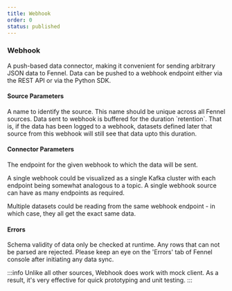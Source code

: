 ```yaml
---
title: Webhook
order: 0
status: published
---
```

### Webhook
<Divider>
<LeftSection>
A push-based data connector, making it convenient for sending arbitrary JSON data 
to Fennel. Data can be pushed to a webhook endpoint either via the REST API or via 
the Python SDK.

#### Source Parameters
<Expandable title="name" type="str">
A name to identify the source. This name should be unique across all Fennel sources.
</Expandable>

<Expandable title="retention" type="Duration" defaultVal="14d">
Data sent to webhook is buffered for the duration `retention`. That is, if the 
data has been logged to a webhook, datasets defined later that source from this 
webhook will still see that data upto this duration.
</Expandable>

#### Connector Parameters
<Expandable title="endpoint" type="str">
The endpoint for the given webhook to which the data will be sent.

A single webhook could be visualized as a single Kafka cluster with each endpoint
being somewhat analogous to a topic. A single webhook source can have as many
endpoints as required.

Multiple datasets could be reading from the same webhook endpoint - in which case,
they all get the exact same data.
</Expandable>


#### Errors
<Expandable title="Schema mismatch errors">
Schema validity of data only be checked at runtime. Any rows that 
can not be parsed are rejected. Please keep an eye on the 'Errors' tab of 
Fennel console after initiating any data sync.
</Expandable>

:::info
Unlike all other sources, Webhook does work with mock client. As a result, it's 
very effective for quick prototyping and unit testing.
:::

</LeftSection>
<RightSection>
<pre snippet="api-reference/sources/webhook#webhook_define"
    status="success" message="Two datasets sourcing from endpoints of the same webook"
    highlight="4, 6, 13">
</pre>
<pre snippet="api-reference/sources/webhook#log_data_sdk"
    status="success" message="Pushing data into webhook via Python SDK">
</pre>
<pre snippet="api-reference/sources/webhook#log_data_rest_api"
    status="success" message="Pushing data into webhook via REST API">
</pre>
</RightSection>
</Divider>